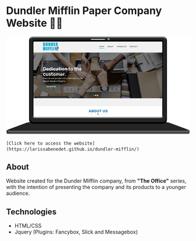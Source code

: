 # Dundler Mifflin Paper Company Website :office_worker:
![Website Preview](git/home.png)
```
[Click here to access the website](https://larissabenedet.github.io/dundler-mifflin/)
```
## About 
Website created for the Dunder Mifflin company, from **"The Office"** series, 
with the intention of presenting the company and its products to a younger audience.
## Technologies
- HTML/CSS
- Jquery (Plugins: Fancybox, Slick and Messagebox)